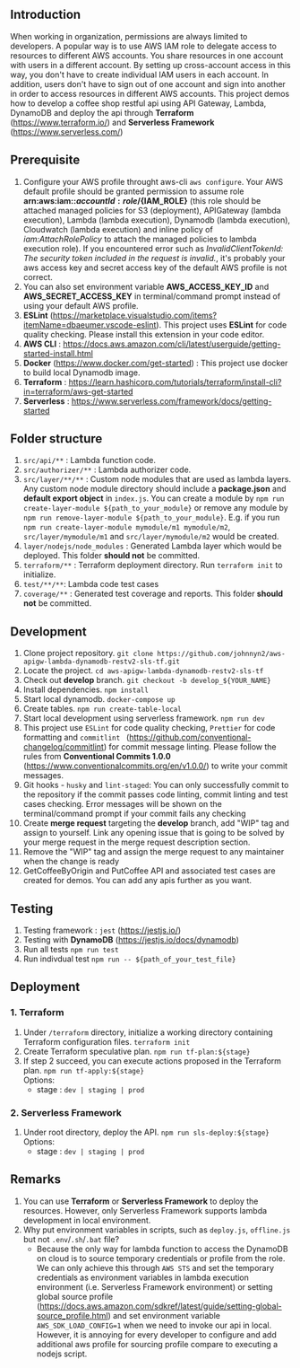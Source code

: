 ## Introduction

When working in organization, permissions are always limited to developers. A popular way is to use AWS IAM role to delegate access to resources to different AWS accounts. You share resources in one account with users in a different account. By setting up cross-account access in this way, you don't have to create individual IAM users in each account. In addition, users don't have to sign out of one account and sign into another in order to access resources in different AWS accounts. This project demos how to develop a coffee shop restful api using API Gateway, Lambda, DynamoDB and deploy the api through **Terraform** (https://www.terraform.io/) and **Serverless Framework** (https://www.serverless.com/)

## Prerequisite

1. Configure your AWS profile throught aws-cli `aws configure`. Your AWS default profile should be granted permission to assume role **arn:aws:iam::${accountId}:role/${IAM_ROLE}** (this role should be attached managed policies for S3 (deployment), APIGateway (lambda execution), Lambda (lambda execution), Dynamodb (lambda execution), Cloudwatch (lambda execution) and inline policy of _iam:AttachRolePolicy_ to attach the managed policies to lambda execution role). If you encountered error such as _InvalidClientTokenId: The security token included in the request is invalid._, it's probably your aws access key and secret access key of the default AWS profile is not correct.
2. You can also set environment variable **AWS_ACCESS_KEY_ID** and **AWS_SECRET_ACCESS_KEY** in terminal/command prompt instead of using your default AWS profile.
3. **ESLint** (https://marketplace.visualstudio.com/items?itemName=dbaeumer.vscode-eslint). This project uses **ESLint** for code quality checking. Please install this extension in your code editor.
4. **AWS CLI** : https://docs.aws.amazon.com/cli/latest/userguide/getting-started-install.html
5. **Docker** (https://www.docker.com/get-started) : This project use docker to build local Dynamodb image.
6. **Terraform** : https://learn.hashicorp.com/tutorials/terraform/install-cli?in=terraform/aws-get-started
7. **Serverless** : https://www.serverless.com/framework/docs/getting-started

## Folder structure

1. `src/api/**` : Lambda function code.
2. `src/authorizer/**` : Lambda authorizer code.
3. `src/layer/**/**` : Custom node modules that are used as lambda layers. Any custom node module directory should include a **package.json** and **default export object** in `index.js`. You can create a module by `npm run create-layer-module ${path_to_your_module}` or remove any module by `npm run remove-layer-module ${path_to_your_module}`. E.g. if you run `npm run create-layer-module mymodule/m1 mymodule/m2`, `src/layer/mymodule/m1` and `src/layer/mymodule/m2` would be created.
4. `layer/nodejs/node_modules` : Generated Lambda layer which would be deployed. This folder **should not** be committed.
5. `terraform/**` : Terraform deployment directory. Run `terraform init` to initialize.
6. `test/**/**`: Lambda code test cases
7. `coverage/**` : Generated test coverage and reports. This folder **should not** be committed.

## Development

1. Clone project repository. `git clone https://github.com/johnnyn2/aws-apigw-lambda-dynamodb-restv2-sls-tf.git`
2. Locate the project. `cd aws-apigw-lambda-dynamodb-restv2-sls-tf`
3. Check out **develop** branch. `git checkout -b develop_${YOUR_NAME}`
4. Install dependencies. `npm install`
5. Start local dynamodb. `docker-compose up`
6. Create tables. `npm run create-table-local`
7. Start local development using serverless framework. `npm run dev`
8. This project use `ESLint` for code quality checking, `Prettier` for code formatting and `commitlint ` (https://github.com/conventional-changelog/commitlint) for commit message linting. Please follow the rules from **Conventional Commits 1.0.0** (https://www.conventionalcommits.org/en/v1.0.0/) to write your commit messages.
9. Git hooks - `husky` and `lint-staged`: You can only successfully commit to the repository if the commit passes code linting, commit linting and test cases checking. Error messages will be shown on the terminal/command prompt if your commit fails any checking
10. Create **merge request** targeting the **develop** branch, add "WIP" tag and assign to yourself. Link any opening issue that is going to be solved by your merge request in the merge request description section.
11. Remove the "WIP" tag and assign the merge request to any maintainer when the change is ready
12. GetCoffeeByOrigin and PutCoffee API and associated test cases are created for demos. You can add any apis further as you want.

## Testing

1. Testing framework : `jest` (https://jestjs.io/)
2. Testing with **DynamoDB** (https://jestjs.io/docs/dynamodb)
3. Run all tests `npm run test`
4. Run indivdual test `npm run -- ${path_of_your_test_file}`

## Deployment

### 1. Terraform

1. Under `/terraform` directory, initialize a working directory containing Terraform configuration files. `terraform init`
2. Create Terraform speculative plan. `npm run tf-plan:${stage}`
3. If step 2 succeed, you can execute actions proposed in the Terraform plan. `npm run tf-apply:${stage}` \
   Options:
    - stage : `dev | staging | prod`

### 2. Serverless Framework

1. Under root directory, deploy the API. `npm run sls-deploy:${stage}` \
   Options:
    - stage : `dev | staging | prod`

## Remarks

1. You can use **Terraform** or **Serverless Framework** to deploy the resources. However, only Serverless Framework supports lambda development in local environment.
2. Why put environment variables in scripts, such as `deploy.js`, `offline.js` but not `.env`/`.sh`/`.bat` file?
    - Because the only way for lambda function to access the DynamoDB on cloud is to source temporary credentials or profile from the role. We can only achieve this through `AWS STS` and set the temporary credentials as environment variables in lambda execution environment (i.e. Serverless Framework environment) or setting global source profile (https://docs.aws.amazon.com/sdkref/latest/guide/setting-global-source_profile.html) and set environment variable `AWS_SDK_LOAD_CONFIG=1` when we need to invoke our api in local. However, it is annoying for every developer to configure and add additional aws profile for sourcing profile compare to executing a nodejs script.
